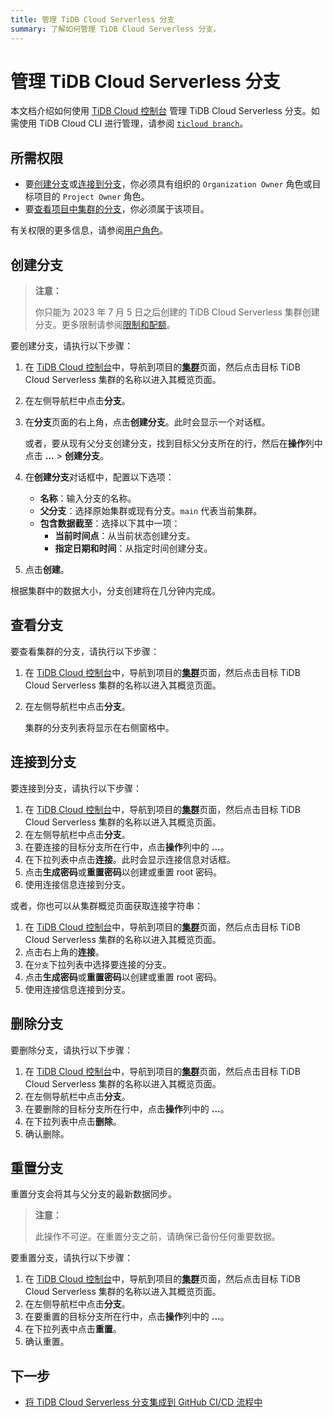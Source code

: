 ```yaml
---
title: 管理 TiDB Cloud Serverless 分支
summary: 了解如何管理 TiDB Cloud Serverless 分支。
---
```


# 管理 TiDB Cloud Serverless 分支

本文档介绍如何使用 [TiDB Cloud 控制台](https://tidbcloud.com) 管理 TiDB Cloud Serverless 分支。如需使用 TiDB Cloud CLI 进行管理，请参阅 [`ticloud branch`](/tidb-cloud/ticloud-branch-create.md)。

## 所需权限

- 要[创建分支](#创建分支)或[连接到分支](#连接到分支)，你必须具有组织的 `Organization Owner` 角色或目标项目的 `Project Owner` 角色。
- 要[查看项目中集群的分支](#查看分支)，你必须属于该项目。

有关权限的更多信息，请参阅[用户角色](/tidb-cloud/manage-user-access.md#user-roles)。

## 创建分支

> **注意：**
>
> 你只能为 2023 年 7 月 5 日之后创建的 TiDB Cloud Serverless 集群创建分支。更多限制请参阅[限制和配额](/tidb-cloud/branch-overview.md#limitations-and-quotas)。

要创建分支，请执行以下步骤：

1. 在 [TiDB Cloud 控制台](https://tidbcloud.com/)中，导航到项目的[**集群**](https://tidbcloud.com/project/clusters)页面，然后点击目标 TiDB Cloud Serverless 集群的名称以进入其概览页面。
2. 在左侧导航栏中点击**分支**。
3. 在**分支**页面的右上角，点击**创建分支**。此时会显示一个对话框。

    或者，要从现有父分支创建分支，找到目标父分支所在的行，然后在**操作**列中点击 **...** > **创建分支**。

4. 在**创建分支**对话框中，配置以下选项：

    - **名称**：输入分支的名称。
    - **父分支**：选择原始集群或现有分支。`main` 代表当前集群。
    - **包含数据截至**：选择以下其中一项：
        - **当前时间点**：从当前状态创建分支。
        - **指定日期和时间**：从指定时间创建分支。

5. 点击**创建**。

根据集群中的数据大小，分支创建将在几分钟内完成。

## 查看分支

要查看集群的分支，请执行以下步骤：

1. 在 [TiDB Cloud 控制台](https://tidbcloud.com/)中，导航到项目的[**集群**](https://tidbcloud.com/project/clusters)页面，然后点击目标 TiDB Cloud Serverless 集群的名称以进入其概览页面。
2. 在左侧导航栏中点击**分支**。

    集群的分支列表将显示在右侧窗格中。

## 连接到分支

要连接到分支，请执行以下步骤：

1. 在 [TiDB Cloud 控制台](https://tidbcloud.com/)中，导航到项目的[**集群**](https://tidbcloud.com/project/clusters)页面，然后点击目标 TiDB Cloud Serverless 集群的名称以进入其概览页面。
2. 在左侧导航栏中点击**分支**。
3. 在要连接的目标分支所在行中，点击**操作**列中的 **...**。
4. 在下拉列表中点击**连接**。此时会显示连接信息对话框。
5. 点击**生成密码**或**重置密码**以创建或重置 root 密码。
6. 使用连接信息连接到分支。

或者，你也可以从集群概览页面获取连接字符串：

1. 在 [TiDB Cloud 控制台](https://tidbcloud.com/)中，导航到项目的[**集群**](https://tidbcloud.com/project/clusters)页面，然后点击目标 TiDB Cloud Serverless 集群的名称以进入其概览页面。
2. 点击右上角的**连接**。
3. 在`分支`下拉列表中选择要连接的分支。
4. 点击**生成密码**或**重置密码**以创建或重置 root 密码。
5. 使用连接信息连接到分支。

## 删除分支

要删除分支，请执行以下步骤：

1. 在 [TiDB Cloud 控制台](https://tidbcloud.com/)中，导航到项目的[**集群**](https://tidbcloud.com/project/clusters)页面，然后点击目标 TiDB Cloud Serverless 集群的名称以进入其概览页面。
2. 在左侧导航栏中点击**分支**。
3. 在要删除的目标分支所在行中，点击**操作**列中的 **...**。
4. 在下拉列表中点击**删除**。
5. 确认删除。

## 重置分支

重置分支会将其与父分支的最新数据同步。

> **注意：**
> 
> 此操作不可逆。在重置分支之前，请确保已备份任何重要数据。

要重置分支，请执行以下步骤：

1. 在 [TiDB Cloud 控制台](https://tidbcloud.com/)中，导航到项目的[**集群**](https://tidbcloud.com/project/clusters)页面，然后点击目标 TiDB Cloud Serverless 集群的名称以进入其概览页面。
2. 在左侧导航栏中点击**分支**。
3. 在要重置的目标分支所在行中，点击**操作**列中的 **...**。
4. 在下拉列表中点击**重置**。
5. 确认重置。

## 下一步

- [将 TiDB Cloud Serverless 分支集成到 GitHub CI/CD 流程中](/tidb-cloud/branch-github-integration.md)
